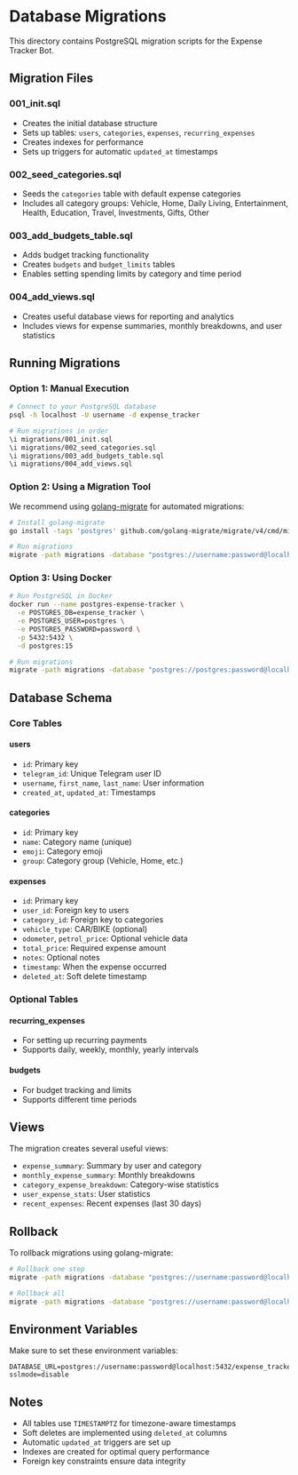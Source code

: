 # Database Migrations

This directory contains PostgreSQL migration scripts for the Expense Tracker Bot.

## Migration Files

### 001_init.sql

- Creates the initial database structure
- Sets up tables: `users`, `categories`, `expenses`, `recurring_expenses`
- Creates indexes for performance
- Sets up triggers for automatic `updated_at` timestamps

### 002_seed_categories.sql

- Seeds the `categories` table with default expense categories
- Includes all category groups: Vehicle, Home, Daily Living, Entertainment, Health, Education, Travel, Investments, Gifts, Other

### 003_add_budgets_table.sql

- Adds budget tracking functionality
- Creates `budgets` and `budget_limits` tables
- Enables setting spending limits by category and time period

### 004_add_views.sql

- Creates useful database views for reporting and analytics
- Includes views for expense summaries, monthly breakdowns, and user statistics

## Running Migrations

### Option 1: Manual Execution

```bash
# Connect to your PostgreSQL database
psql -h localhost -U username -d expense_tracker

# Run migrations in order
\i migrations/001_init.sql
\i migrations/002_seed_categories.sql
\i migrations/003_add_budgets_table.sql
\i migrations/004_add_views.sql
```

### Option 2: Using a Migration Tool

We recommend using [golang-migrate](https://github.com/golang-migrate/migrate) for automated migrations:

```bash
# Install golang-migrate
go install -tags 'postgres' github.com/golang-migrate/migrate/v4/cmd/migrate@latest

# Run migrations
migrate -path migrations -database "postgres://username:password@localhost:5432/expense_tracker?sslmode=disable" up
```

### Option 3: Using Docker

```bash
# Run PostgreSQL in Docker
docker run --name postgres-expense-tracker \
  -e POSTGRES_DB=expense_tracker \
  -e POSTGRES_USER=postgres \
  -e POSTGRES_PASSWORD=password \
  -p 5432:5432 \
  -d postgres:15

# Run migrations
migrate -path migrations -database "postgres://postgres:password@localhost:5432/expense_tracker?sslmode=disable" up
```

## Database Schema

### Core Tables

#### users

- `id`: Primary key
- `telegram_id`: Unique Telegram user ID
- `username`, `first_name`, `last_name`: User information
- `created_at`, `updated_at`: Timestamps

#### categories

- `id`: Primary key
- `name`: Category name (unique)
- `emoji`: Category emoji
- `group`: Category group (Vehicle, Home, etc.)

#### expenses

- `id`: Primary key
- `user_id`: Foreign key to users
- `category_id`: Foreign key to categories
- `vehicle_type`: CAR/BIKE (optional)
- `odometer`, `petrol_price`: Optional vehicle data
- `total_price`: Required expense amount
- `notes`: Optional notes
- `timestamp`: When the expense occurred
- `deleted_at`: Soft delete timestamp

### Optional Tables

#### recurring_expenses

- For setting up recurring payments
- Supports daily, weekly, monthly, yearly intervals

#### budgets

- For budget tracking and limits
- Supports different time periods

## Views

The migration creates several useful views:

- `expense_summary`: Summary by user and category
- `monthly_expense_summary`: Monthly breakdowns
- `category_expense_breakdown`: Category-wise statistics
- `user_expense_stats`: User statistics
- `recent_expenses`: Recent expenses (last 30 days)

## Rollback

To rollback migrations using golang-migrate:

```bash
# Rollback one step
migrate -path migrations -database "postgres://username:password@localhost:5432/expense_tracker?sslmode=disable" down 1

# Rollback all
migrate -path migrations -database "postgres://username:password@localhost:5432/expense_tracker?sslmode=disable" down
```

## Environment Variables

Make sure to set these environment variables:

```env
DATABASE_URL=postgres://username:password@localhost:5432/expense_tracker?sslmode=disable
```

## Notes

- All tables use `TIMESTAMPTZ` for timezone-aware timestamps
- Soft deletes are implemented using `deleted_at` columns
- Automatic `updated_at` triggers are set up
- Indexes are created for optimal query performance
- Foreign key constraints ensure data integrity 